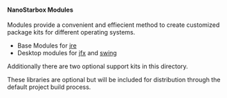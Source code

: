 #### NanoStarbox Modules

Modules provide a convenient and effiecient method to create customized
package kits for different operating systems.

* Base Modules for [jre](jre/)
* Desktop modules for [jfx](jfx/) and [swing](swing/)

Additionally there are two optional support kits in this directory.

These libraries are optional but will be included for distribution through
the default project build process.
